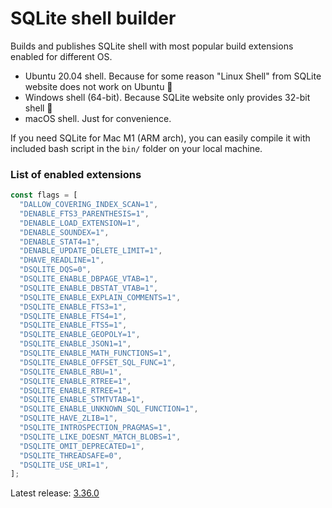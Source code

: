 # SQLite shell builder

Builds and publishes SQLite shell with most popular build extensions enabled for different OS.

- Ubuntu 20.04 shell. Because for some reason "Linux Shell" from SQLite website does not work on Ubuntu 🤷
- Windows shell (64-bit). Because SQLite website only provides 32-bit shell 🤷
- macOS shell. Just for convenience.

If you need SQLite for Mac M1 (ARM arch), you can easily compile it with included bash script in the `bin/` folder on your local machine.

### List of enabled extensions

```js
const flags = [
  "DALLOW_COVERING_INDEX_SCAN=1",
  "DENABLE_FTS3_PARENTHESIS=1",
  "DENABLE_LOAD_EXTENSION=1",
  "DENABLE_SOUNDEX=1",
  "DENABLE_STAT4=1",
  "DENABLE_UPDATE_DELETE_LIMIT=1",
  "DHAVE_READLINE=1",
  "DSQLITE_DQS=0",
  "DSQLITE_ENABLE_DBPAGE_VTAB=1",
  "DSQLITE_ENABLE_DBSTAT_VTAB=1",
  "DSQLITE_ENABLE_EXPLAIN_COMMENTS=1",
  "DSQLITE_ENABLE_FTS3=1",
  "DSQLITE_ENABLE_FTS4=1",
  "DSQLITE_ENABLE_FTS5=1",
  "DSQLITE_ENABLE_GEOPOLY=1",
  "DSQLITE_ENABLE_JSON1=1",
  "DSQLITE_ENABLE_MATH_FUNCTIONS=1",
  "DSQLITE_ENABLE_OFFSET_SQL_FUNC=1",
  "DSQLITE_ENABLE_RBU=1",
  "DSQLITE_ENABLE_RTREE=1",
  "DSQLITE_ENABLE_RTREE=1",
  "DSQLITE_ENABLE_STMTVTAB=1",
  "DSQLITE_ENABLE_UNKNOWN_SQL_FUNCTION=1",
  "DSQLITE_HAVE_ZLIB=1",
  "DSQLITE_INTROSPECTION_PRAGMAS=1",
  "DSQLITE_LIKE_DOESNT_MATCH_BLOBS=1",
  "DSQLITE_OMIT_DEPRECATED=1",
  "DSQLITE_THREADSAFE=0",
  "DSQLITE_USE_URI=1",
];
```

Latest release: [3.36.0](https://github.com/litedb/sqlite-builder/releases/latest)
